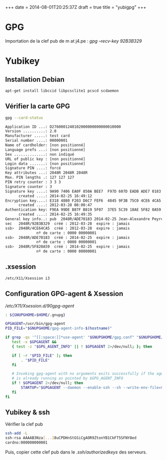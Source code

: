 +++
date = 2014-08-01T20:25:37Z
draft = true
title = "yubigpg"
+++

# GPG

Importation de la clef pub de m at j4.pe : *gpg –recv-key 92B3B329*

# Yubikey

## Installation Debian

```sh
apt-get install libccid libpcsclite1 pcscd scdaemon
```

## Vérifier la carte GPG

```sh
gpg --card-status
```

```sh
Application ID ...: D2760001240102000000000000010000
Version ..........: 2.0
Manufacturer .....: test card
Serial number ....: 00000001
Name of cardholder: [non positionné]
Language prefs ...: [non positionné]
Sex ..............: non indiqué
URL of public key : [non positionné]
Login data .......: [non positionné]
Signature PIN ....: forcé
Key attributes ...: 2048R 2048R 2048R
Max. PIN lengths .: 127 127 127
PIN retry counter : 3 3 3
Signature counter : 3
Signature key ....: 9A90 7406 EA0F 850A BEE7  F97D 607D EADB ADE7 0183
      created ....: 2014-02-25 16:49:12
Encryption key....: E318 4880 F203 D6C7 FEF6  4845 9F3B 75C0 4CE6 4CA5
      created ....: 2012-03-28 08:00:47
Authentication key: F9EA 99DE B87F B819 5F07  37E5 5C39 18AE 5F82 0A59
      created ....: 2014-02-25 16:49:35
General key info..: pub  2048R/ADE70183 2014-02-25 Jean-Alexandre Peyroux <m at j4.pe>
sec   2048R/92B3B329  créé : 2012-03-28  expire : jamais    
ssb>  2048R/4CE64CA5  créé : 2012-03-28  expire : jamais    
		      nº de carte : 0000 00000001
ssb>  2048R/ADE70183  créé : 2014-02-25  expire : jamais    
		      nº de carte : 0000 00000001
ssb>  2048R/5F820A59  créé : 2014-02-25  expire : jamais    
		      nº de carte : 0000 00000001
```

## .xsession

```sh
/etc/X11/Xsession i3
```

## Configuration GPG-agent & Xsession

*/etc/X11/Xsession.d/90gpg-agent*

```sh
: ${GNUPGHOME=$HOME/.gnupg}

GPGAGENT=/usr/bin/gpg-agent
PID_FILE="$GNUPGHOME/gpg-agent-info-$(hostname)"

if grep -qs '^[[:space:]]*use-agent' "$GNUPGHOME/gpg.conf" "$GNUPGHOME/options" &&
   test -x $GPGAGENT &&
   { test -z "$GPG_AGENT_INFO" || ! $GPGAGENT 2>/dev/null; }; then

   if [ -r "$PID_FILE" ]; then
       . "$PID_FILE"
   fi

   # Invoking gpg-agent with no arguments exits successfully if the agent
   # is already running as pointed by $GPG_AGENT_INFO
   if ! $GPGAGENT 2>/dev/null; then
       STARTUP="$GPGAGENT --daemon --enable-ssh --sh --write-env-file=$PID_FILE $STARTUP"
   fi
fi
```

## Yubikey & ssh

Vérifier la clef pub

```sh
ssh-add -L
ssh-rsa AAAAB3Nza[...]8uCPDHnStGSiCgAOR9ZtonYB1CkFT5SFNY8ed
cardno:000000000001
```

Puis, copier cette clef pub dans le *.ssh/authorizedkeys* des serveurs.
